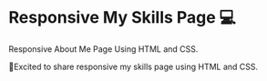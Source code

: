 # Responsive My Skills Page 💻
Responsive About Me Page Using HTML and CSS.

🚀Excited to share responsive my skills page using HTML and CSS.
